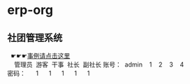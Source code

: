 # erp-org
## 社团管理系统
&nbsp;&nbsp;☛☛☛[事例请点击这里](http://www.somessthat.xyz:10033/html/login.html)<br>
&nbsp;&nbsp;&nbsp;&nbsp;管理员&nbsp;&nbsp;游客&nbsp;&nbsp;干事&nbsp;&nbsp;社长&nbsp;&nbsp;副社长
账号：&nbsp;&nbsp;admin&nbsp;&nbsp;&nbsp;&nbsp;1&nbsp;&nbsp;&nbsp;&nbsp;2&nbsp;&nbsp;&nbsp;&nbsp;3&nbsp;&nbsp;&nbsp;&nbsp;4<br>
密码：&nbsp;&nbsp;&nbsp;&nbsp;&nbsp;&nbsp;1&nbsp;&nbsp;&nbsp;&nbsp;&nbsp;&nbsp;1&nbsp;&nbsp;&nbsp;&nbsp;&nbsp;&nbsp;1&nbsp;&nbsp;&nbsp;&nbsp;&nbsp;&nbsp;1&nbsp;&nbsp;&nbsp;&nbsp;&nbsp;&nbsp;1
